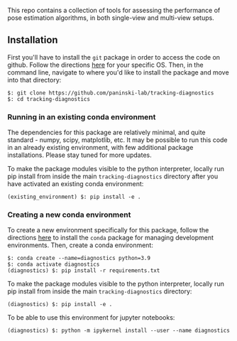 This repo contains a collection of tools for assessing the performance of
pose estimation algorithms, in both single-view and multi-view setups.

## Installation

First you'll have to install the `git` package in order to access the code on github.
Follow the directions [here](https://git-scm.com/book/en/v2/Getting-Started-Installing-Git) for your specific OS.
Then, in the command line, navigate to where you'd like to install the package and move into that directory:

```
$: git clone https://github.com/paninski-lab/tracking-diagnostics
$: cd tracking-diagnostics
```

### Running in an existing conda environment

The dependencies for this package are relatively minimal, and quite standard -
numpy, scipy, matplotlib, etc. It may be possible to run this code in an already
existing environment, with few additional package installations. Please stay
tuned for more updates.

To make the package modules visible to the python interpreter, locally run pip
install from inside the main `tracking-diagnostics` directory after you have
activated an existing conda environment:

```
(existing_environment) $: pip install -e .
```

### Creating a new conda environment

To create a new environment specifically for this package, follow the directions
[here](https://docs.conda.io/projects/conda/en/latest/user-guide/install/)
to install the `conda` package for managing development environments.
Then, create a conda environment:

```
$: conda create --name=diagnostics python=3.9
$: conda activate diagnostics
(diagnostics) $: pip install -r requirements.txt
```

To make the package modules visible to the python interpreter, locally run pip
install from inside the main `tracking-diagnostics` directory:

```
(diagnostics) $: pip install -e .
```

To be able to use this environment for jupyter notebooks:

```
(diagnostics) $: python -m ipykernel install --user --name diagnostics
```
